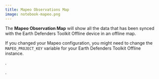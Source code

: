 ```yaml
---
title: Mapeo Observations Map
image: notebook-mapeo.png
---
```


The **Mapeo Observation Map** will show all the data that has been synced with the Earth Defenders Toolkit Offline device in an offline map.

If you changed your Mapeo configuration, you might need to change the `MAPEO_PROJECT_KEY` variable for your Earth Defenders Toolkit Offline instance.

<app-button :color="true" localUrl=":8084" text="Explore Observations"></app-button>.

<app-button localUrl=":8086/all/https://docs.earthdefenderstoolkit.com/device-usage/bundled-applications/mapeo-data-hub/observations-map" text="Read documentation"></app-button>.

